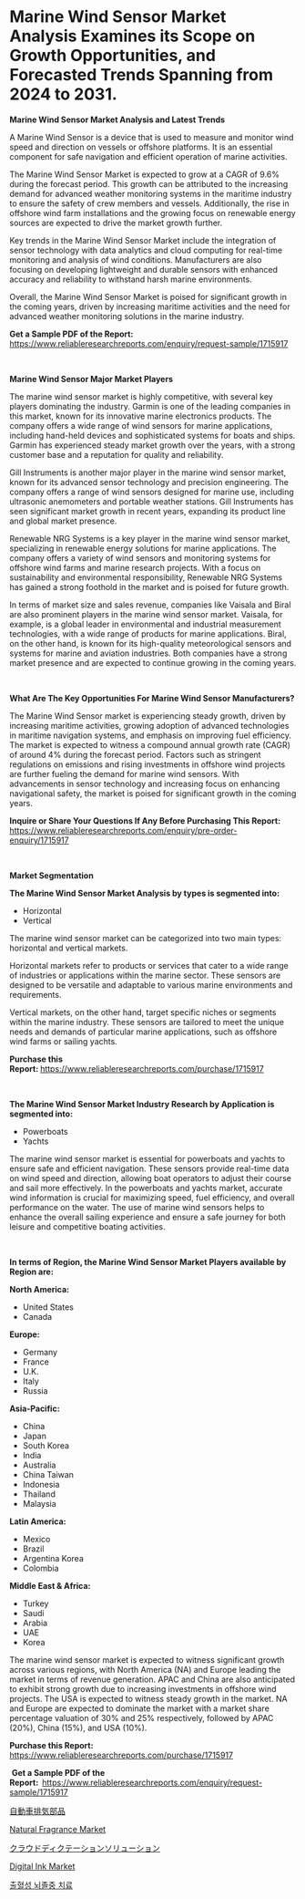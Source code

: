 <p><h1>Marine Wind Sensor Market Analysis Examines its Scope on Growth Opportunities, and Forecasted Trends Spanning from 2024 to 2031.</h1></p><p><strong>Marine Wind Sensor Market Analysis and Latest Trends</strong></p>
<p><p>A Marine Wind Sensor is a device that is used to measure and monitor wind speed and direction on vessels or offshore platforms. It is an essential component for safe navigation and efficient operation of marine activities.</p><p>The Marine Wind Sensor Market is expected to grow at a CAGR of 9.6% during the forecast period. This growth can be attributed to the increasing demand for advanced weather monitoring systems in the maritime industry to ensure the safety of crew members and vessels. Additionally, the rise in offshore wind farm installations and the growing focus on renewable energy sources are expected to drive the market growth further.</p><p>Key trends in the Marine Wind Sensor Market include the integration of sensor technology with data analytics and cloud computing for real-time monitoring and analysis of wind conditions. Manufacturers are also focusing on developing lightweight and durable sensors with enhanced accuracy and reliability to withstand harsh marine environments.</p><p>Overall, the Marine Wind Sensor Market is poised for significant growth in the coming years, driven by increasing maritime activities and the need for advanced weather monitoring solutions in the marine industry.</p></p>
<p><strong>Get a Sample PDF of the Report:&nbsp;</strong> <a href="https://www.reliableresearchreports.com/enquiry/request-sample/1715917">https://www.reliableresearchreports.com/enquiry/request-sample/1715917</a></p>
<p>&nbsp;</p>
<p><strong>Marine Wind Sensor Major Market Players</strong></p>
<p><p>The marine wind sensor market is highly competitive, with several key players dominating the industry. Garmin is one of the leading companies in this market, known for its innovative marine electronics products. The company offers a wide range of wind sensors for marine applications, including hand-held devices and sophisticated systems for boats and ships. Garmin has experienced steady market growth over the years, with a strong customer base and a reputation for quality and reliability.</p><p>Gill Instruments is another major player in the marine wind sensor market, known for its advanced sensor technology and precision engineering. The company offers a range of wind sensors designed for marine use, including ultrasonic anemometers and portable weather stations. Gill Instruments has seen significant market growth in recent years, expanding its product line and global market presence.</p><p>Renewable NRG Systems is a key player in the marine wind sensor market, specializing in renewable energy solutions for marine applications. The company offers a variety of wind sensors and monitoring systems for offshore wind farms and marine research projects. With a focus on sustainability and environmental responsibility, Renewable NRG Systems has gained a strong foothold in the market and is poised for future growth.</p><p>In terms of market size and sales revenue, companies like Vaisala and Biral are also prominent players in the marine wind sensor market. Vaisala, for example, is a global leader in environmental and industrial measurement technologies, with a wide range of products for marine applications. Biral, on the other hand, is known for its high-quality meteorological sensors and systems for marine and aviation industries. Both companies have a strong market presence and are expected to continue growing in the coming years.</p></p>
<p>&nbsp;</p>
<p><strong>What Are The Key Opportunities For Marine Wind Sensor Manufacturers?</strong></p>
<p><p>The Marine Wind Sensor market is experiencing steady growth, driven by increasing maritime activities, growing adoption of advanced technologies in maritime navigation systems, and emphasis on improving fuel efficiency. The market is expected to witness a compound annual growth rate (CAGR) of around 4% during the forecast period. Factors such as stringent regulations on emissions and rising investments in offshore wind projects are further fueling the demand for marine wind sensors. With advancements in sensor technology and increasing focus on enhancing navigational safety, the market is poised for significant growth in the coming years.</p></p>
<p><strong>Inquire or Share Your Questions If Any Before Purchasing This Report:</strong> <a href="https://www.reliableresearchreports.com/enquiry/pre-order-enquiry/1715917">https://www.reliableresearchreports.com/enquiry/pre-order-enquiry/1715917</a></p>
<p>&nbsp;</p>
<p><strong>Market Segmentation</strong></p>
<p><strong>The Marine Wind Sensor Market Analysis by types is segmented into:</strong></p>
<p><ul><li>Horizontal</li><li>Vertical</li></ul></p>
<p><p>The marine wind sensor market can be categorized into two main types: horizontal and vertical markets. </p><p>Horizontal markets refer to products or services that cater to a wide range of industries or applications within the marine sector. These sensors are designed to be versatile and adaptable to various marine environments and requirements.</p><p>Vertical markets, on the other hand, target specific niches or segments within the marine industry. These sensors are tailored to meet the unique needs and demands of particular marine applications, such as offshore wind farms or sailing yachts.</p></p>
<p><strong>Purchase this Report:&nbsp;</strong><a href="https://www.reliableresearchreports.com/purchase/1715917">https://www.reliableresearchreports.com/purchase/1715917</a></p>
<p>&nbsp;</p>
<p><strong>The Marine Wind Sensor Market Industry Research by Application is segmented into:</strong></p>
<p><ul><li>Powerboats</li><li>Yachts</li></ul></p>
<p><p>The marine wind sensor market is essential for powerboats and yachts to ensure safe and efficient navigation. These sensors provide real-time data on wind speed and direction, allowing boat operators to adjust their course and sail more effectively. In the powerboats and yachts market, accurate wind information is crucial for maximizing speed, fuel efficiency, and overall performance on the water. The use of marine wind sensors helps to enhance the overall sailing experience and ensure a safe journey for both leisure and competitive boating activities.</p></p>
<p>&nbsp;</p>
<p><strong>In terms of Region, the Marine Wind Sensor Market Players available by Region are:</strong></p>
<p>
    <p> <strong> North America: </strong>
        <ul>
            <li>United States</li>
            <li>Canada</li>
        </ul>
        </p> 
    <p> <strong> Europe: </strong>
        <ul>
            <li>Germany</li>
            <li>France</li>
            <li>U.K.</li>
            <li>Italy</li>
            <li>Russia</li>
        </ul>
        </p> 
    <p> <strong> Asia-Pacific: </strong>
        <ul>
            <li>China</li>
            <li>Japan</li>
            <li>South Korea</li>
            <li>India</li>
            <li>Australia</li>
            <li>China Taiwan</li>
            <li>Indonesia</li>
            <li>Thailand</li>
            <li>Malaysia</li>
        </ul>
        </p> 
    <p> <strong> Latin America: </strong>
        <ul>
            <li>Mexico</li>
            <li>Brazil</li>
            <li>Argentina Korea</li>
            <li>Colombia</li>
        </ul>
        </p> 
    <p> <strong> Middle East & Africa: </strong>
        <ul>
            <li>Turkey</li>
            <li>Saudi</li>
            <li>Arabia</li>
            <li>UAE</li>
            <li>Korea</li>
        </ul>
    </p>
    </p>
<p><p>The marine wind sensor market is expected to witness significant growth across various regions, with North America (NA) and Europe leading the market in terms of revenue generation. APAC and China are also anticipated to exhibit strong growth due to increasing investments in offshore wind projects. The USA is expected to witness steady growth in the market. NA and Europe are expected to dominate the market with a market share percentage valuation of 30% and 25% respectively, followed by APAC (20%), China (15%), and USA (10%).</p></p>
<p><strong>Purchase this Report: </strong><a href="https://www.reliableresearchreports.com/purchase/1715917">https://www.reliableresearchreports.com/purchase/1715917</a></p>
<p>&nbsp;<strong>Get a Sample PDF of the Report:&nbsp;&nbsp;</strong><a href="https://www.reliableresearchreports.com/enquiry/request-sample/1715917">https://www.reliableresearchreports.com/enquiry/request-sample/1715917</a></p>
<p><strong></strong></p>
<p><p><a href="https://medium.com/@samirmayert1/%E8%87%AA%E5%8B%95%E8%BB%8A%E6%8E%92%E6%B0%97%E9%83%A8%E5%93%81%E5%B8%82%E5%A0%B4%E3%82%A4%E3%83%B3%E3%82%B5%E3%82%A4%E3%83%88-%E5%B8%82%E5%A0%B4%E3%83%88%E3%83%AC%E3%83%B3%E3%83%89-%E6%88%90%E9%95%B7-2024%E5%B9%B4%E3%81%8B%E3%82%892031%E5%B9%B4%E3%81%BE%E3%81%A7%E3%81%AE%E4%BA%88%E6%B8%AC-5935338149f2">自動車排気部品</a></p><p><a href="https://view.publitas.com/reportprime-1/natural-fragrance-market-analysis-examines-its-scope-on-growth-opportunities-and-forecasted-trends-spanning-from-2024-to-2031/">Natural Fragrance Market</a></p><p><a href="https://medium.com/@samirmayert1/%E3%82%AF%E3%83%A9%E3%82%A6%E3%83%89%E9%9F%B3%E5%A3%B0%E8%AA%8D%E8%AD%98%E3%82%BD%E3%83%AA%E3%83%A5%E3%83%BC%E3%82%B7%E3%83%A7%E3%83%B3%E5%B8%82%E5%A0%B4-2031%E5%B9%B4%E3%81%BE%E3%81%A7%E3%81%AE%E3%83%88%E3%83%AC%E3%83%B3%E3%83%89-%E4%BA%88%E6%B8%AC-%E7%AB%B6%E4%BA%89%E5%88%86%E6%9E%90-7b9575f30af0">クラウドディクテーションソリューション</a></p><p><a href="https://view.publitas.com/reportprime-1/digital-ink-market-size-market-share-and-global-market-analysis-report-2024-2031/">Digital Ink Market</a></p><p><a href="https://medium.com/@boydsmitham726/%EC%B6%9C%ED%98%88%EC%84%B1-%EB%87%8C%EC%A1%B8%EC%A4%91-%EC%B9%98%EB%A3%8C-%EC%8B%9C%EC%9E%A5-%EA%B7%9C%EB%AA%A8-%EB%B0%8F-%EC%8B%9C%EC%9E%A5-%EB%8F%99%ED%96%A5-%EC%99%84%EB%B2%BD%ED%95%9C-%EC%82%B0%EC%97%85-%EA%B0%9C%EC%9A%94-2024%EB%85%84%EB%B6%80%ED%84%B0-2031%EB%85%84%EA%B9%8C%EC%A7%80-e60df6465b3c">출혈성 뇌졸중 치료</a></p></p>